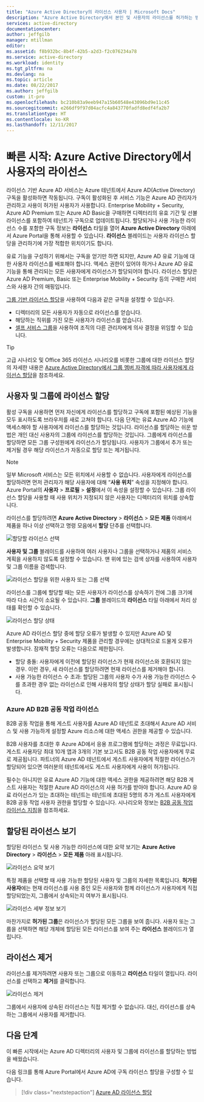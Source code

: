 ```yaml
---
title: "Azure Active Directory의 라이선스 사용자 | Microsoft Docs"
description: "Azure Active Directory에서 본인 및 사용자의 라이선스를 허가하는 방법을 알아봅니다."
services: active-directory
documentationcenter: 
author: jeffgilb
manager: mtillman
editor: 
ms.assetid: f8b932bc-8b4f-42b5-a2d3-f2c076234a78
ms.service: active-directory
ms.workload: identity
ms.tgt_pltfrm: na
ms.devlang: na
ms.topic: article
ms.date: 08/22/2017
ms.author: jeffgilb
custom: it-pro
ms.openlocfilehash: bc210b83a9eeb947a15b60548e43096bd9e11c45
ms.sourcegitcommit: e266df9f97d04acfc4a843770fadfd8edf4fa2b7
ms.translationtype: HT
ms.contentlocale: ko-KR
ms.lasthandoff: 12/11/2017
---
```

# <a name="quickstart-license-users-in-azure-active-directory"></a>빠른 시작: Azure Active Directory에서 사용자의 라이선스
라이선스 기반 Azure AD 서비스는 Azure 테넌트에서 Azure AD(Active Directory) 구독을 활성화하면 작동됩니다. 구독이 활성화된 후 서비스 기능은 Azure AD 관리자가 관리하고 사용이 허가된 사용자가 사용합니다. Enterprise Mobility + Security, Azure AD Premium 또는 Azure AD Basic을 구매하면 디렉터리의 유효 기간 및 선불 라이선스를 포함하여 테넌트가 구독으로 업데이트됩니다. 할당되거나 사용 가능한 라이선스 수를 포함한 구독 정보는 **라이선스** 타일을 열어 **Azure Active Directory** 아래에서 Azure Portal을 통해 사용할 수 있습니다. **라이선스** 블레이드는 사용자 라이선스 할당을 관리하기에 가장 적합한 위치이기도 합니다.

유료 기능을 구성하기 위해서는 구독을 얻기만 하면 되지만, Azure AD 유료 기능에 대한 사용자 라이선스를 배포해야 합니다. 액세스 권한이 있어야 하거나 Azure AD 유료 기능을 통해 관리되는 모든 사용자에게 라이선스가 할당되어야 합니다. 라이선스 할당은 Azure AD Premium, Basic 또는 Enterprise Mobility + Security 등의 구매한 서비스와 사용자 간의 매핑입니다.

[그룹 기반 라이선스 할당](active-directory-licensing-whatis-azure-portal.md)을 사용하여 다음과 같은 규칙을 설정할 수 있습니다.
* 디렉터리의 모든 사용자가 자동으로 라이선스를 얻습니다.
* 해당하는 직위를 가진 모든 사용자가 라이선스를 얻습니다.
* [셀프 서비스 그룹](active-directory-accessmanagement-self-service-group-management.md)을 사용하여 조직의 다른 관리자에게 의사 결정을 위임할 수 있습니다.

> [!TIP]
> 고급 시나리오 및 Office 365 라이선스 시나리오를 비롯한 그룹에 대한 라이선스 할당의 자세한 내용은 [Azure Active Directory에서 그룹 멤버 자격에 따라 사용자에게 라이선스 할당](active-directory-licensing-group-assignment-azure-portal.md)을 참조하세요.

## <a name="assign-licenses-to-users-and-groups"></a>사용자 및 그룹에 라이선스 할당
활성 구독을 사용하면 먼저 자신에게 라이선스를 할당하고 구독에 포함된 예상된 기능을 모두 표시하도록 브라우저를 새로 고쳐야 합니다. 다음 단계는 유료 Azure AD 기능에 액세스해야 할 사용자에게 라이선스를 할당하는 것입니다. 라이선스를 할당하는 쉬운 방법은 개인 대신 사용자의 그룹에 라이선스를 할당하는 것입니다. 그룹에게 라이선스를 할당하면 모든 그룹 구성원에게 라이선스가 할당됩니다. 사용자가 그룹에서 추가 또는 제거될 경우 해당 라이선스가 자동으로 할당 또는 제거됩니다. 

> [!NOTE]
> 일부 Microsoft 서비스는 모든 위치에서 사용할 수 없습니다. 사용자에게 라이선스를 할당하려면 먼저 관리자가 해당 사용자에 대해 “**사용 위치**” 속성을 지정해야 합니다. Azure Portal의 **사용자** &gt; **프로필** &gt; **설정**에서 이 속성을 설정할 수 있습니다. 그룹 라이선스 할당을 사용할 때 사용 위치가 지정되지 않은 사용자는 디렉터리의 위치를 상속합니다.

라이선스를 할당하려면 **Azure Active Directory** &gt; **라이선스** &gt; **모든 제품** 아래에서 제품을 하나 이상 선택하고 명령 모음에서 **할당** 단추를 선택합니다.

![할당할 라이선스 선택](media/license-users-groups/select-license-to-assign.png)

**사용자 및 그룹** 블레이드를 사용하여 여러 사용자나 그룹을 선택하거나 제품의 서비스 계획을 사용하지 않도록 설정할 수 있습니다. 맨 위에 있는 검색 상자를 사용하여 사용자 및 그룹 이름을 검색합니다.

![라이선스 할당을 위한 사용자 또는 그룹 선택](media/license-users-groups/select-user-for-license-assignment.png)

라이선스를 그룹에 할당할 때는 모든 사용자가 라이선스를 상속하기 전에 그룹 크기에 따라 다소 시간이 소요될 수 있습니다. **그룹** 블레이드의 **라이선스** 타일 아래에서 처리 상태를 확인할 수 있습니다.

![라이선스 할당 상태](media/license-users-groups/license-assignment-status.png)

Azure AD 라이선스 할당 중에 할당 오류가 발생할 수 있지만 Azure AD 및 Enterprise Mobility + Security 제품을 관리할 경우에는 상대적으로 드물게 오류가 발생합니다. 잠재적 할당 오류는 다음으로 제한됩니다.
- 할당 충돌: 사용자에게 이전에 할당된 라이선스가 현재 라이선스와 호환되지 않는 경우. 이런 경우, 새 라이선스를 할당하려면 현재 라이선스를 제거해야 합니다.
- 사용 가능한 라이선스 수 초과: 할당된 그룹의 사용자 수가 사용 가능한 라이선스 수를 초과한 경우 없는 라이선스로 인해 사용자의 할당 상태가 할당 실패로 표시됩니다.

### <a name="azure-ad-b2b-collaboration-licensing"></a>Azure AD B2B 공동 작업 라이선스

B2B 공동 작업을 통해 게스트 사용자를 Azure AD 테넌트로 초대해서 Azure AD 서비스 및 사용 가능하게 설정할 Azure 리소스에 대한 액세스 권한을 제공할 수 있습니다.  

B2B 사용자를 초대한 후 Azure AD에서 응용 프로그램에 할당하는 과정은 무료입니다. 게스트 사용자당 최대 10개 앱과 3개의 기본 보고서도 B2B 공동 작업 사용자에게 무료로 제공됩니다. 파트너의 Azure AD 테넌트에서 게스트 사용자에게 적절한 라이선스가 할당되어 있으면 여러분의 테넌트에서도 게스트 사용자에게 사용이 허가됩니다.

필수는 아니지만 유료 Azure AD 기능에 대한 액세스 권한을 제공하려면 해당 B2B 게스트 사용자는 적절한 Azure AD 라이선스의 사용 허가를 받아야 합니다. Azure AD 유료 라이선스가 있는 초대하는 테넌트는 테넌트에 초대된 5명의 추가 게스트 사용자에게 B2B 공동 작업 사용자 권한을 할당할 수 있습니다. 시나리오와 정보는 [B2B 공동 작업 라이선스 지침](active-directory-b2b-licensing.md)을 참조하세요.

## <a name="view-assigned-licenses"></a>할당된 라이선스 보기

할당된 라이선스 및 사용 가능한 라이선스에 대한 요약 보기는 **Azure Active Directory** &gt; **라이선스** &gt; **모든 제품** 아래 표시됩니다.

![라이선스 요약 보기](media/license-users-groups/view-license-summary.png)

특정 제품을 선택할 때 사용 가능한 할당된 사용자 및 그룹의 자세한 목록입니다. **허가된 사용자**에는 현재 라이선스를 사용 중인 모든 사용자와 함께 라이선스가 사용자에게 직접 할당되었는지, 그룹에서 상속되는지 여부가 표시됩니다.

![라이선스 세부 정보 보기](media/license-users-groups/view-license-detail.png)

마찬가지로 **허가된 그룹**은 라이선스가 할당된 모든 그룹을 보여 줍니다. 사용자 또는 그룹을 선택하면 해당 개체에 할당된 모든 라이선스를 보여 주는 **라이선스** 블레이드가 열립니다.

## <a name="remove-a-license"></a>라이선스 제거

라이선스를 제거하려면 사용자 또는 그룹으로 이동하고 **라이선스** 타일이 열립니다. 라이선스를 선택하고 **제거**를 클릭합니다.

![라이선스 제거](media/license-users-groups/remove-license.png)

그룹에서 사용자에 상속된 라이선스는 직접 제거할 수 없습니다. 대신, 라이선스를 상속하는 그룹에서 사용자를 제거합니다.


## <a name="next-steps"></a>다음 단계
이 빠른 시작에서는 Azure AD 디렉터리의 사용자 및 그룹에 라이선스를 할당하는 방법을 배웠습니다. 

다음 링크를 통해 Azure Portal에서 Azure AD에 구독 라이선스 할당을 구성할 수 있습니다.

> [!div class="nextstepaction"]
> [Azure AD 라이선스 할당](https://aad.portal.azure.com/#blade/Microsoft_AAD_IAM/LicensesMenuBlade/Overview) 